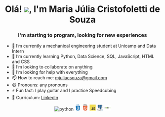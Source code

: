 <!--### Olá! 👋
-->

<h1 align="center">Olá! <img src="https://raw.githubusercontent.com/kaueMarques/kaueMarques/master/hi.gif" width="30px">, I'm Maria Júlia Cristofoletti de Souza</h1>
<h3 align="center">I'm starting to program, looking for new experiences</h3> 

- 🔭 I’m currently a mechanical engineering student at Unicamp and Data Intern
- 🌱 I’m currently learning Python, Data Science, SQL, JavaScript, HTML and CSS
- 👯 I’m looking to collaborate on anything
- 🤔 I’m looking for help with everything 
- 📫 How to reach me: mjuliacsouza@gmail.com
- 😄 Pronouns: any pronouns
- ⚡ Fun fact: I play guitar and I practice Speedcubing
- 🧾 Curriculum: <a href="https://www.linkedin.com/in/maria-júlia-cristofoletti-de-souza-3aaa82207/">Linkedin</a>

<!-- - 💬 Ask me about my journey-->

<p align="center">
<!-- <img src="https://raw.githubusercontent.com/devicons/devicon/master/icons/react/react-original-wordmark.svg" alt="react" width="20" height="20"/> -->
<img src="https://seeklogo.com/images/P/python-logo-A32636CAA3-seeklogo.com.png" alt="python"  width="20" height="20"/>
<img src="https://raw.githubusercontent.com/devicons/devicon/master/icons/css3/css3-plain-wordmark.svg" alt="css3"  width="20" height="20"/>
<img src="https://raw.githubusercontent.com/devicons/devicon/master/icons/html5/html5-original-wordmark.svg" alt="html5"  width="20" height="20"/>
<img src="https://raw.githubusercontent.com/devicons/devicon/master/icons/javascript/javascript-original.svg" alt="javascript" width="20" height="20"/>
<img src="https://raw.githubusercontent.com/devicons/devicon/master/icons/postgresql/postgresql-original-wordmark.svg" alt="postgresql" width="20" height="20"/>
<img src="https://raw.githubusercontent.com/devicons/devicon/master/icons/nodejs/nodejs-original-wordmark.svg" alt="nodejs" width="20" height="20"/></p><p align="center"> 
</p>
